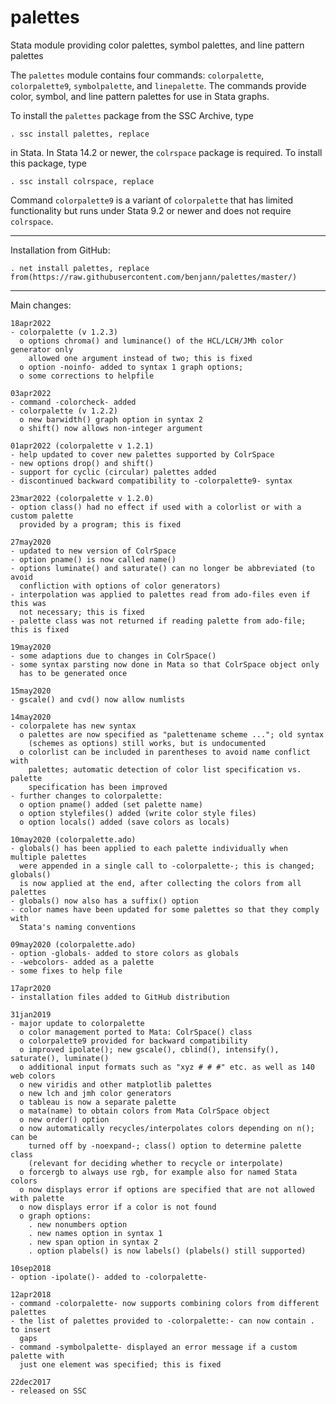 # palettes

Stata module providing color palettes, symbol palettes, and line pattern
palettes

The `palettes` module contains four commands: `colorpalette`, `colorpalette9`,
`symbolpalette`, and `linepalette`. The commands provide color, symbol, and
line pattern palettes for use in Stata graphs.

To install the `palettes` package from the SSC Archive, type

    . ssc install palettes, replace

in Stata. In Stata 14.2 or newer, the `colrspace` package is required. To install this package, type

    . ssc install colrspace, replace

Command `colorpalette9` is a variant of `colorpalette` that has
limited functionality but runs under Stata 9.2 or newer and does not require 
`colrspace`.

---

Installation from GitHub:

    . net install palettes, replace from(https://raw.githubusercontent.com/benjann/palettes/master/)

---

Main changes:

    18apr2022
    - colorpalette (v 1.2.3)
      o options chroma() and luminance() of the HCL/LCH/JMh color generator only
        allowed one argument instead of two; this is fixed
      o option -noinfo- added to syntax 1 graph options;
      o some corrections to helpfile

    03apr2022
    - command -colorcheck- added
    - colorpalette (v 1.2.2)
      o new barwidth() graph option in syntax 2
      o shift() now allows non-integer argument

    01apr2022 (colorpalette v 1.2.1)
    - help updated to cover new palettes supported by ColrSpace
    - new options drop() and shift()
    - support for cyclic (circular) palettes added
    - discontinued backward compatibility to -colorpalette9- syntax

    23mar2022 (colorpalette v 1.2.0)
    - option class() had no effect if used with a colorlist or with a custom palette
      provided by a program; this is fixed

    27may2020
    - updated to new version of ColrSpace
    - option pname() is now called name()
    - options luminate() and saturate() can no longer be abbreviated (to avoid 
      confliction with options of color generators)
    - interpolation was applied to palettes read from ado-files even if this was
      not necessary; this is fixed
    - palette class was not returned if reading palette from ado-file; this is fixed
    
    19may2020
    - some adaptions due to changes in ColrSpace()
    - some syntax parsting now done in Mata so that ColrSpace object only
      has to be generated once
    
    15may2020
    - gscale() and cvd() now allow numlists
    
    14may2020
    - colorpalete has new syntax
      o palettes are now specified as "palettename scheme ..."; old syntax 
        (schemes as options) still works, but is undocumented
      o colorlist can be included in parentheses to avoid name conflict with
        palettes; automatic detection of color list specification vs. palette
        specification has been improved
    - further changes to colorpalette:
      o option pname() added (set palette name)
      o option stylefiles() added (write color style files)
      o option locals() added (save colors as locals)
    
    10may2020 (colorpalette.ado)
    - globals() has been applied to each palette individually when multiple palettes
      were appended in a single call to -colorpalette-; this is changed; globals() 
      is now applied at the end, after collecting the colors from all palettes
    - globals() now also has a suffix() option
    - color names have been updated for some palettes so that they comply with
      Stata's naming conventions
    
    09may2020 (colorpalette.ado)
    - option -globals- added to store colors as globals
    - -webcolors- added as a palette
    - some fixes to help file
    
    17apr2020
    - installation files added to GitHub distribution
    
    31jan2019
    - major update to colorpalette
      o color management ported to Mata: ColrSpace() class
      o colorpalette9 provided for backward compatibility
      o improved ipolate(); new gscale(), cblind(), intensify(), saturate(), luminate() 
      o additional input formats such as "xyz # # #" etc. as well as 140 web colors
      o new viridis and other matplotlib palettes
      o new lch and jmh color generators
      o tableau is now a separate palette
      o mata(name) to obtain colors from Mata ColrSpace object
      o new order() option
      o now automatically recycles/interpolates colors depending on n(); can be 
        turned off by -noexpand-; class() option to determine palette class 
        (relevant for deciding whether to recycle or interpolate)
      o forcergb to always use rgb, for example also for named Stata colors
      o now displays error if options are specified that are not allowed with palette
      o now displays error if a color is not found
      o graph options:
        . new nonumbers option
        . new names option in syntax 1
        . new span option in syntax 2
        . option plabels() is now labels() (plabels() still supported)

    10sep2018
    - option -ipolate()- added to -colorpalette-

    12apr2018
    - command -colorpalette- now supports combining colors from different palettes
    - the list of palettes provided to -colorpalette:- can now contain . to insert 
      gaps
    - command -symbolpalette- displayed an error message if a custom palette with 
      just one element was specified; this is fixed
  
    22dec2017
    - released on SSC

